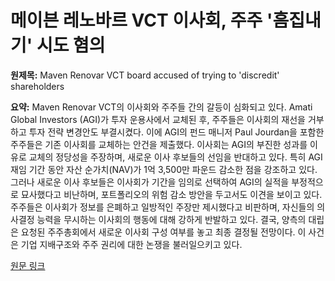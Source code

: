 # 메이븐 레노바르 VCT 이사회, 주주 '흠집내기' 시도 혐의

**원제목:** Maven Renovar VCT board accused of trying to 'discredit' shareholders

**요약:** Maven Renovar VCT의 이사회와 주주들 간의 갈등이 심화되고 있다.  Amati Global Investors (AGI)가 투자 운용사에서 교체된 후,  주주들은 이사회의 재선을 거부하고 투자 전략 변경안도 부결시켰다. 이에 AGI의 펀드 매니저 Paul Jourdan을 포함한 주주들은 기존 이사회를 교체하는 안건을 제출했다.  이사회는 AGI의 부진한 성과를 이유로 교체의 정당성을 주장하며,  새로운 이사 후보들의 선임을 반대하고 있다.  특히 AGI 재임 기간 동안 자산 순가치(NAV)가 1억 3,500만 파운드 감소한 점을 강조하고 있다. 그러나 새로운 이사 후보들은 이사회가  기간을 임의로 선택하여 AGI의 실적을 부정적으로 묘사했다고 비난하며, 포트폴리오의 위험 감소 방안을 두고서도  이견을 보이고 있다.  주주들은 이사회가 정보를 은폐하고 일방적인 주장만 제시했다고 비판하며,  자신들의 의사결정 능력을 무시하는 이사회의 행동에 대해 강하게 반발하고 있다.  결국,  양측의 대립은  요청된 주주총회에서 새로운 이사회 구성 여부를 놓고 최종 결정될 전망이다.  이 사건은 기업 지배구조와 주주 권리에 대한 논쟁을 불러일으키고 있다.

[원문 링크](https://international-adviser.com/maven-renovar-vct-board-accused-of-trying-to-discredit-shareholders/)
